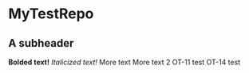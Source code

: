 # MyTestRepo

## A subheader

**Bolded text!**
*Italicized text!*
More text
More text 2
OT-11 test
OT-14 test
